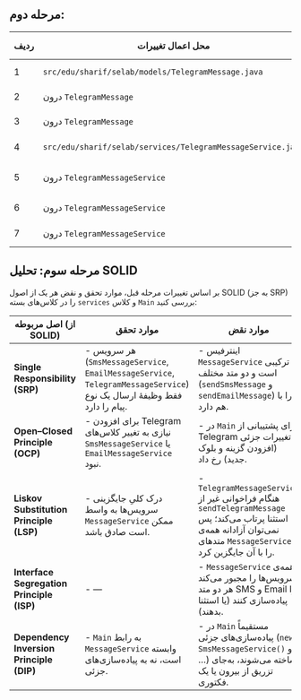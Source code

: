 ## مرحله دوم:

| ردیف | محل اعمال تغییرات                                            | نوع تغییر                    | شرح کوتاه                                              | تعداد تغییرات |
|------|-------------------------------------------------------------|------------------------------|---------------------------------------------------------|---------------|
| 1    | `src/edu/sharif/selab/models/TelegramMessage.java`          | افزودن فایل کلاس جدید       | ایجاد فایل و تعریف `public class TelegramMessage`     | 1             |
| 2    | درون `TelegramMessage`                                       | افزودن فیلدهای جدید         | اضافه کردن `private String sourceId, targetId;`         | 2             |
| 3    | درون `TelegramMessage`                                       | افزودن سازنده (constructor) | تعریف ctor با سه پارامتر و فراخوانی `super(content)`   | 1             |
| 4    | `src/edu/sharif/selab/services/TelegramMessageService.java` | افزودن فایل کلاس جدید       | ایجاد فایل و تعریف `public class TelegramMessageService` | 1           |
| 5    | درون `TelegramMessageService`                                | override متد SMS/Email       | پیاده‌سازی `sendSmsMessage(...)` و `sendEmailMessage(...)` با `UnsupportedOperationException` | 2 |
| 6    | درون `TelegramMessageService`                                | افزودن متد `sendTelegramMessage` | متدی برای اعتبارسنجی و ارسال پیام تلگرام               | 1             |
| 7    | درون `TelegramMessageService`                                | افزودن متد `validateId`      | متدی خصوصی برای چک‌کردن non-empty بودن ID              | 1             |

## مرحله سوم: تحلیل SOLID

بر اساس تغییرات مرحله قبل، موارد تحقق و نقض هر یک از اصول SOLID (به جز SRP) را در کلاس‌های بسته `services` و کلاس `Main` بررسی کنید:

| اصل مربوطه (از SOLID)                         | موارد تحقق                                                                                                                  | موارد نقض                                                                                                                           |
|-----------------------------------------------|-----------------------------------------------------------------------------------------------------------------------------|-------------------------------------------------------------------------------------------------------------------------------------|
| **Single Responsibility (SRP)**               | - هر سرویس (`SmsMessageService`, `EmailMessageService`, `TelegramMessageService`) فقط وظیفهٔ ارسال یک نوع پیام را دارد.  | - اینترفیس `MessageService` ترکیبی است و دو متد مختلف (`sendSmsMessage` و `sendEmailMessage`) را با هم دارد.                           |
| **Open–Closed Principle (OCP)**               | - برای افزودن Telegram نیازی به تغییر کلاس‌های `SmsMessageService` یا `EmailMessageService` نبود.                            | - در `Main` برای پشتیبانی از Telegram تغییرات جزئی (افزودن گزینه و بلوک جدید) رخ داد.                                             |
| **Liskov Substitution Principle (LSP)**       | - درک کلیِ جایگزینی سرویس‌ها به واسط `MessageService` ممکن است صادق باشد.                                                  | - `TelegramMessageService` هنگام فراخوانی غیر از `sendTelegramMessage` استثنا پرتاب می‌کند؛ پس نمی‌توان آزادانه همه‌ی متدهای `MessageService` را با آن جایگزین کرد. |
| **Interface Segregation Principle (ISP)**     | - —                                                                                                                          | - `MessageService` همه‌ی سرویس‌ها را مجبور می‌کند هر دو متد SMS و Email را پیاده‌سازی کنند (یا استثنا بدهند).                           |
| **Dependency Inversion Principle (DIP)**      | - `Main` به رابط `MessageService` وابسته‌ است، نه به پیاده‌سازی‌های جزئی.                                                   | - در `Main` مستقیماً پیاده‌سازی‌های جزئی (`new SmsMessageService()` و …) ساخته می‌شوند، به‌جای تزریق از بیرون یا یک فکتوری.           |
